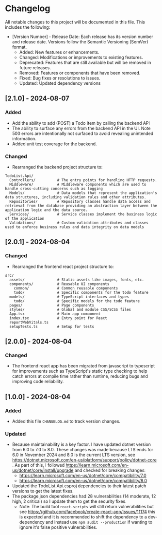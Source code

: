 # Changelog

All notable changes to this project will be documented in this file. This includes the following:
- [Version Number] - Release Date: Each release has its version number and release date. Versions follow the Semantic Versioning (SemVer) format.
    - Added: New features or enhancements.
    - Changed: Modifications or improvements to existing features.
    - Deprecated: Features that are still available but will be removed in future releases.
    - Removed: Features or components that have been removed.
    - Fixed: Bug fixes or resolutions to issues.
    - Updated: Updated dependency versions

## [2.1.0] - 2024-08-07
### Added
- Add the ability to add (POST) a Todo Item by calling the backend API
- The ability to surface any errors from the backend API in the UI. Note 500 errors are intentionally not surfaced to avoid revealing unintended information.
- Added unit test coverage for the backend.

### Changed
- Rearranged the backend project structure to:
```
TodoList.Api/
  Controllers/          # The entry points for handling HTTP requests.
  Middleware/           # Middleware components which are used to handle cross-cutting concerns such as logging
  Models/               # Data models that represent the application's data structures, including validation rules and other attributes.
  Repositories/         # Repository classes handle data access and retrieval from the database providing an abstraction layer between the application logic and the data source.
  Services/             # Service classes implement the business logic of the application
  Validations/          # Custom validation attributes and classes used to enforce business rules and data integrity on data models
```
## [2.0.1] - 2024-08-04
### Changed
- Rearranged the frontend react project structure to:
```
src/
  assets/               # Static assets like images, fonts, etc.
  components/           # Reusable UI components
    common/             # Common reusable components
    todo/               # Specific components for the todo feature
  models/               # TypeScript interfaces and types
    todo/               # Specific models for the todo feature
  pages/                # Page components
  styles/               # Global and module CSS/SCSS files
  App.tsx               # Main app component
  index.tsx             # Entry point for React
  reportWebVitals.ts
  setupTests.ts         # Setup for tests
```

## [2.0.0] - 2024-08-04
### Changed
- The frontend react app has been migrated from javascript to typescript for improvements such as TypeScript's static type checking to help catch errors at compile time rather than runtime, reducing bugs and improving code reliability.

## [1.0.0] - 2024-08-04
### Added
- Added this file `CHANGELOG.md` to track version changes.

### Updated
- Because maintainability is a key factor. I have updated dotnet version from 6.0 to 7.0 to 8.0. These changes was made because LTS ends for 6.0 in November 2024 and 8.0 is the current LTS version, see https://dotnet.microsoft.com/en-us/platform/support/policy/dotnet-core . As part of this, I followed https://learn.microsoft.com/en-us/dotnet/core/install/upgrade and checked for breaking changes:
    - https://learn.microsoft.com/en-us/dotnet/core/compatibility/7.0
    - https://learn.microsoft.com/en-us/dotnet/core/compatibility/8.0
- Updated the TodoList.Api.csproj dependencies to their latest patch versions to get the latest fixes.
- The package.json dependencies had 28 vulnerabilities (14 moderate, 12 high, 2 critical) so I update them to get the security fixes.
    - Note: The build tool `react-scripts` will still return vulnerabilities but see https://github.com/facebook/create-react-app/issues/11174 this is expected and it is recommended to shift the dependency to a dev-dependency and instead use `npm audit --production` if wanting to ignore it's false positive vulnerabilities.